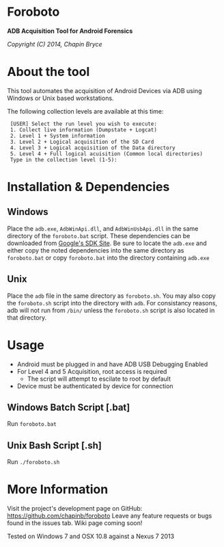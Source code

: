 Foroboto
======

**ADB Acquisition Tool for Android Forensics**

*Copyright (C) 2014, Chapin Bryce*

# About the tool

This tool automates the acquisition of Android Devices via ADB using Windows or Unix based workstations. 

The following collection levels are available at this time:


     [USER] Select the run level you wish to execute:
     1. Collect live information (Dumpstate + Logcat)
     2. Level 1 + System information
     3. Level 2 + Logical acquisition of the SD Card
     4. Level 3 + Logical acquisition of the Data directory
     5. Level 4 + Full logical acuisition (Common local directories)
     Type in the collection level (1-5):


# Installation & Dependencies

## Windows

Place the `adb.exe`, `AdbWinApi.dll`, and `AdbWinUsbApi.dll` in the same directory of the `foroboto.bat` script. These dependencies can be downloaded from [Google's SDK Site](http://developer.android.com/sdk/index.html). Be sure to locate the `adb.exe` and either copy the noted dependencies into the same directory as `foroboto.bat` or copy `foroboto.bat` into the directory containing `adb.exe` 

## Unix

Place the `adb` file in the same directory as `foroboto.sh`. You may also copy the `foroboto.sh` script into the directory with `adb`. For consistancy reasons, adb will not run from `/bin/` unless the `foroboto.sh` script is also located in that directory.

# Usage

* Android must be plugged in and have ADB USB Debugging Enabled
* For Level 4 and 5 Acquisition, root access is required
  * The script will attempt to escilate to root by default
* Device must be authenticated by device for connection

## Windows Batch Script [.bat]

Run `foroboto.bat` 

## Unix Bash Script [.sh]

Run `./foroboto.sh` 

# More Information

Visit the project's development page on GitHub: https://github.com/chapinb/foroboto
Leave any feature requests or bugs found in the issues tab.
Wiki page coming soon!

Tested on Windows 7 and OSX 10.8 against a Nexus 7 2013
